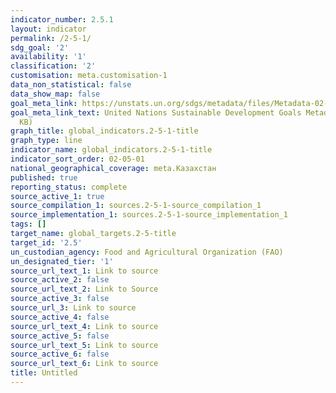 ```yaml
---
indicator_number: 2.5.1
layout: indicator
permalink: /2-5-1/
sdg_goal: '2'
availability: '1'
classification: '2'
customisation: meta.customisation-1
data_non_statistical: false
data_show_map: false
goal_meta_link: https://unstats.un.org/sdgs/metadata/files/Metadata-02-05-01.pdf
goal_meta_link_text: United Nations Sustainable Development Goals Metadata (PDF 334
  KB)
graph_title: global_indicators.2-5-1-title
graph_type: line
indicator_name: global_indicators.2-5-1-title
indicator_sort_order: 02-05-01
national_geographical_coverage: meta.Казахстан
published: true
reporting_status: complete
source_active_1: true
source_compilation_1: sources.2-5-1-source_compilation_1
source_implementation_1: sources.2-5-1-source_implementation_1
tags: []
target_name: global_targets.2-5-title
target_id: '2.5'
un_custodian_agency: Food and Agricultural Organization (FAO)
un_designated_tier: '1'
source_url_text_1: Link to source
source_active_2: false
source_url_text_2: Link to Source
source_active_3: false
source_url_3: Link to source
source_active_4: false
source_url_text_4: Link to source
source_active_5: false
source_url_text_5: Link to source
source_active_6: false
source_url_text_6: Link to source
title: Untitled
---
```

